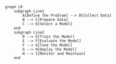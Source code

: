 <!--
 Copyright (c) 2024 David Such
 
 This software is released under the MIT License.
 https://opensource.org/licenses/MIT
-->

```mermaid
graph LR
    subgraph Line1
        A[Define the Problem] --> B[Collect Data]
        B --> C[Prepare Data]
        C --> D[Select a Model]
    end
    subgraph Line2
        D --> E[Train the Model]
        E --> F[Evaluate the Model]
        F --> G[Tune the Model]
        G --> H[Deploy the Model]
        H --> I[Monitor and Maintain]
    end
```
